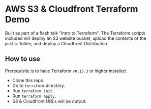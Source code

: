 # AWS S3 & Cloudfront Terraform Demo

Built as part of a flash talk "Intro to Terraform". The Terraform scripts included will deploy an S3 website bucket, upload the contents of the `public` folder, and deploy a Cloudfront Distribution.

## How to use

Prerequisite is to have Terraform `v0.15.3` or higher installed.

- Clone this repo.
- Go to `terraform` directory.
- Run `terraform init`.
- Run `terraform apply`.
- S3 & Cloudfront URLs will be output.
